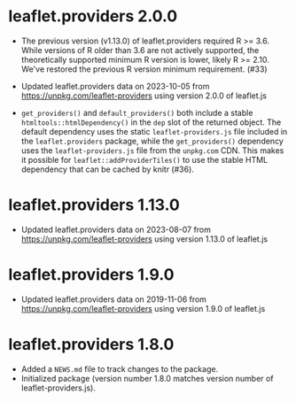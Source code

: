 # leaflet.providers 2.0.0

* The previous version (v1.13.0) of leaflet.providers required R >= 3.6. While versions of R older than 3.6 are not actively supported, the theoretically supported minimum R version is lower, likely R >= 2.10. We've restored the previous R version minimum requirement. (#33)

* Updated leaflet.providers data on 2023-10-05 from https://unpkg.com/leaflet-providers using version 2.0.0 of leaflet.js

* `get_providers()` and `default_providers()` both include a stable `htmltools::htmlDependency()` in the `dep` slot of the returned object. The default dependency uses the static `leaflet-providers.js` file included in the `leaflet.providers` package, while the `get_providers()` dependency uses the `leaflet-providers.js` file from the `unpkg.com` CDN. This makes it possible for `leaflet::addProviderTiles()` to use the stable HTML dependency that can be cached by knitr (#36).

# leaflet.providers 1.13.0

* Updated leaflet.providers data on 2023-08-07 from https://unpkg.com/leaflet-providers using version 1.13.0 of leaflet.js


# leaflet.providers 1.9.0
* Updated leaflet.providers data on 2019-11-06 from https://unpkg.com/leaflet-providers using version 1.9.0 of leaflet.js


# leaflet.providers 1.8.0

* Added a `NEWS.md` file to track changes to the package.
* Initialized package (version number 1.8.0 matches version number of leaflet-providers.js).
